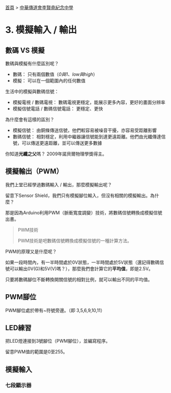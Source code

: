[首頁] > [中華傳道會李賢堯紀念中學]

# 3. 模擬輸入 / 輸出

## 數碼 VS 模擬

數碼與模擬有什麼區別呢？

- 數碼： 只有兩個數值（*0與1、low與high*）
- 模擬： 可以在一個範圍內的任何數值

生活中的模擬與數碼信號：

- 模擬電視 / 數碼電視： 數碼電視更穩定，能展示更多內容，更好的畫面分辨率
- 模擬信號電話 / 數碼信號電話： 更穩定、更快

為什麼會有這樣的區別？

- 模擬信號： 由銅條傳送信號，他們較容易被噪音干擾，亦容易受距離影響
- 數碼信號： 相對穩定，利用中繼器讓信號能到達更遠距離。他們由光纖傳達信號，可以傳送更遠距離，並可以傳送更多數據

你知道**光纖之父**嗎？ 2009年諾貝爾物理學獎得主。

## 模擬輸出（PWM）

我們上堂已經學過數碼輸入 / 輸出，那麼模擬輸出呢？

留意下Sensor Shield，我們只有模擬腳位輸入，但沒有相關的模擬輸出。為什麼？

那是因為Arduino利用PWM（脈衝寬度調變）技術，將數碼信號轉換成模擬信號出書。

> PWM技術
>
> PWM技術是吧數碼信號轉換成模擬信號的一種計算方法。

PWM的原理又是什麼呢？

如果一段時間內，有一半時間處於0V狀態，一半時間處於5V狀態（還記得數碼信號可以輸出0V(G)和5V(V)嗎？），那麼我們會計算它的**平均值**，即是2.5V。

只要將數碼腳位不斷轉換開關信號的相對比例，就可以輸出不同的平均值。

## PWM腳位

PWM腳位處於帶有~符號旁邊。（即 3,5,6,9,10,11）

## LED練習

把LED燈連接到3號腳位（PWM腳位），並編寫程序。

留意PWM值的範圍是0至255。

## 模擬輸入

### 七段顯示器

<!-- links -->
[首頁]: ../../../../../index.md
[中華傳道會李賢堯紀念中學]: ../../index.md